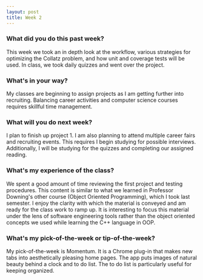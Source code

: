 ```yaml
---
layout: post
title: Week 2
---
```


### What did you do this past week?

This week we took an in depth look at the workflow, various strategies for optimizing the Collatz problem, and how unit and coverage tests will be used. In class, we took daily quizzes and went over the project.

### What's in your way?

My classes are beginning to assign projects as I am getting further into recruiting. Balancing career activities and computer science courses requires skillful time management.

### What will you do next week?

I plan to finish up project 1. I am also planning to attend multiple career fairs and recruiting events. This requires I begin studying for possible interviews. Additionally, I will be studying for the quizzes and completing our assigned reading.

### What's my experience of the class?

We spent a good amount of time reviewing the first project and testing procedures. This content is similar to what we learned in Professor Downing's other course (Object Oriented Programming), which I took last semester. I enjoy the clarity with which the material is conveyed and am ready for the class work to ramp up. It is interesting to focus this material under the lens of software engineering tools rather than the object oriented concepts we used while learning the C++ language in OOP. 

### What's my pick-of-the-week or tip-of-the-week?

My pick-of-the-week is Momentum. It is a Chrome plug-in that makes new tabs into aesthetically pleasing home pages. The app puts images of natural beauty behind a clock and to do list. The to do list is particularly useful for keeping organized. 
